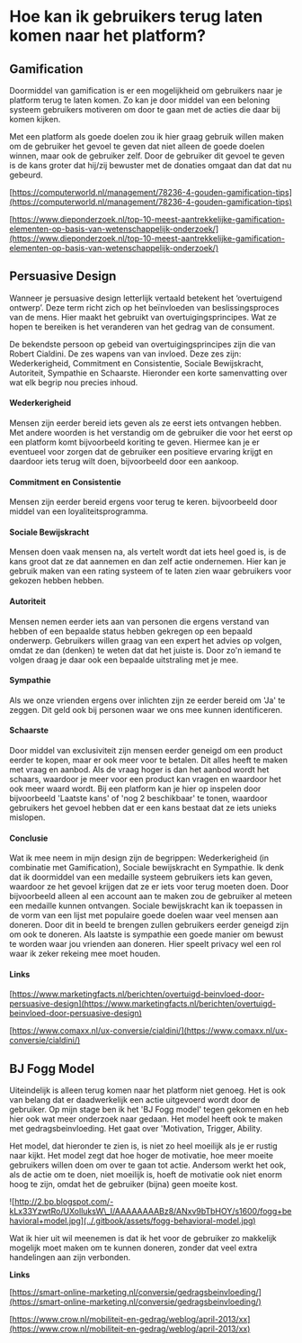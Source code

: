 # Hoe kan ik gebruikers terug laten komen naar het platform?

## Gamification

Doormiddel van gamification is er een mogelijkheid om gebruikers naar je platform terug te laten komen. Zo kan je door middel van een beloning systeem gebruikers motiveren om door te gaan met de acties die daar bij komen kijken.

Met een platform als goede doelen zou ik hier graag gebruik willen maken om de gebruiker het gevoel te geven dat niet alleen de goede doelen winnen, maar ook de gebruiker zelf. Door de gebruiker dit gevoel te geven is de kans groter dat hij/zij bewuster met de donaties omgaat dan dat dat nu gebeurd.

[https://computerworld.nl/management/78236-4-gouden-gamification-tips](https://computerworld.nl/management/78236-4-gouden-gamification-tips)

[https://www.dieponderzoek.nl/top-10-meest-aantrekkelijke-gamification-elementen-op-basis-van-wetenschappelijk-onderzoek/](https://www.dieponderzoek.nl/top-10-meest-aantrekkelijke-gamification-elementen-op-basis-van-wetenschappelijk-onderzoek/)

## **Persuasive Design**

Wanneer je persuasive design letterlijk vertaald betekent het ‘overtuigend ontwerp’. Deze term richt zich op het beïnvloeden van beslissingsproces van de mens. Hier maakt het gebruikt van overtuigingsprincipes. Wat ze hopen te bereiken is het veranderen van het gedrag van de consument.

De bekendste persoon op gebeid van overtuigingsprincipes zijn die van Robert Cialdini. De zes wapens van van invloed. Deze zes zijn: Wederkerigheid, Commitment en Consistentie, Sociale Bewijskracht, Autoriteit, Sympathie en Schaarste. Hieronder een korte samenvatting over wat elk begrip nou precies inhoud.

#### Wederkerigheid

Mensen zijn eerder bereid iets geven als ze eerst iets ontvangen hebben. Met andere woorden is het verstandig om de gebruiker die voor het eerst op een platform komt bijvoorbeeld koriting te geven. Hiermee kan je er eventueel voor zorgen dat de gebruiker een positieve ervaring krijgt en daardoor iets terug wilt doen, bijvoorbeeld door een aankoop.

#### Commitment en Consistentie

Mensen zijn eerder bereid ergens voor terug te keren. bijvoorbeeld door middel van een loyaliteitsprogramma.

#### Sociale Bewijskracht

Mensen doen vaak mensen na, als vertelt wordt dat iets heel goed is, is de kans groot dat ze dat aannemen en dan zelf actie ondernemen. Hier kan je gebruik maken van een rating systeem of te laten zien waar gebruikers voor gekozen hebben hebben.

#### Autoriteit

Mensen nemen eerder iets aan van personen die ergens verstand van hebben of een bepaalde status hebben gekregen op een bepaald onderwerp. Gebruikers willen graag van een expert het advies op volgen, omdat ze dan \(denken\) te weten dat dat het juiste is. Door zo'n iemand te volgen draag je daar ook een bepaalde uitstraling met je mee.

#### Sympathie

Als we onze vrienden ergens over inlichten zijn ze eerder bereid om 'Ja' te zeggen. Dit geld ook bij personen waar we ons mee kunnen identificeren.

#### Schaarste

Door middel van exclusiviteit zijn mensen eerder geneigd om een product eerder te kopen, maar er ook meer voor te betalen. Dit alles heeft te maken met vraag en aanbod. Als de vraag hoger is dan het aanbod wordt het schaars, waardoor je meer voor een product kan vragen en waardoor het ook meer waard wordt. Bij een platform kan je hier op inspelen door bijvoorbeeld 'Laatste kans' of 'nog 2 beschikbaar' te tonen, waardoor gebruikers het gevoel hebben dat er een kans bestaat dat ze iets unieks mislopen.

#### Conclusie

Wat ik mee neem in mijn design zijn de begrippen: Wederkerigheid \(in combinatie met Gamification\), Sociale bewijskracht en Sympathie. Ik denk dat ik doormiddel van een medaille systeem gebruikers iets kan geven, waardoor ze het gevoel krijgen dat ze er iets voor terug moeten doen. Door bijvoorbeeld alleen al een account aan te maken zou de gebruiker al meteen een medaille kunnen ontvangen. Sociale bewijskracht kan ik toepassen in de vorm van een lijst met populaire goede doelen waar veel mensen aan doneren. Door dit in beeld te brengen zullen gebruikers eerder geneigd zijn om ook te doneren. Als laatste is sympathie een goede manier om bewust te worden waar jou vrienden aan doneren. Hier speelt privacy wel een rol waar ik zeker rekeing mee moet houden.



#### Links

[https://www.marketingfacts.nl/berichten/overtuigd-beinvloed-door-persuasive-design](https://www.marketingfacts.nl/berichten/overtuigd-beinvloed-door-persuasive-design)

[https://www.comaxx.nl/ux-conversie/cialdini/](https://www.comaxx.nl/ux-conversie/cialdini/)

## BJ Fogg Model

Uiteindelijk is alleen terug komen naar het platform niet genoeg. Het is ook van belang dat er daadwerkelijk een actie uitgevoerd wordt door de gebruiker. Op mijn stage ben ik het 'BJ Fogg model' tegen gekomen en heb hier ook wat meer onderzoek naar gedaan. Het model heeft ook te maken met gedragsbeinvloeding. Het gaat over 'Motivation, Trigger, Ability. 

Het model, dat hieronder te zien is, is niet zo heel moeilijk als je er rustig naar kijkt. Het model zegt dat hoe hoger de motivatie, hoe meer moeite gebruikers willen doen om over te gaan tot actie. Andersom werkt het ook, als de actie om te doen, niet moeilijk is, hoeft de motivatie ook niet enorm hoog te zijn, omdat het de gebruiker \(bijna\) geen moeite kost.

![http://2.bp.blogspot.com/-kLx33YzwtRo/UXolluksW\_I/AAAAAAAABz8/ANxv9bTbHOY/s1600/fogg+behavioral+model.jpg](../.gitbook/assets/fogg-behavioral-model.jpg)

Wat ik hier uit wil meenemen is dat ik het voor de gebruiker zo makkelijk mogelijk moet maken om te kunnen doneren, zonder dat veel extra handelingen aan zijn verbonden.

**Links**

[https://smart-online-marketing.nl/conversie/gedragsbeinvloeding/](https://smart-online-marketing.nl/conversie/gedragsbeinvloeding/)

[https://www.crow.nl/mobiliteit-en-gedrag/weblog/april-2013/xx](https://www.crow.nl/mobiliteit-en-gedrag/weblog/april-2013/xx)

